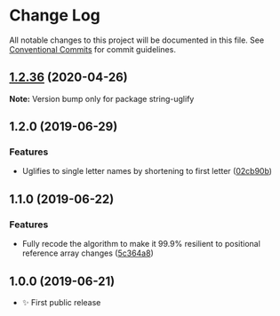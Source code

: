# Change Log

All notable changes to this project will be documented in this file.
See [Conventional Commits](https://conventionalcommits.org) for commit guidelines.

## [1.2.36](https://gitlab.com/codsen/codsen/compare/string-uglify@1.2.35...string-uglify@1.2.36) (2020-04-26)

**Note:** Version bump only for package string-uglify





## 1.2.0 (2019-06-29)

### Features

- Uglifies to single letter names by shortening to first letter ([02cb90b](https://gitlab.com/codsen/codsen/commit/02cb90b))

## 1.1.0 (2019-06-22)

### Features

- Fully recode the algorithm to make it 99.9% resilient to positional reference array changes ([5c364a8](https://gitlab.com/codsen/codsen/commit/5c364a8))

## 1.0.0 (2019-06-21)

- ✨ First public release
